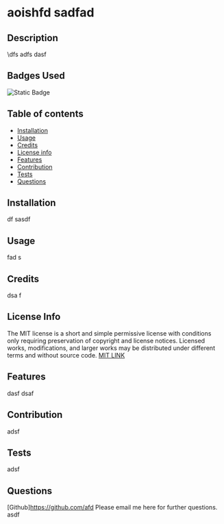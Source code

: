 
#  aoishfd sadfad 
## Description
 \dfs adfs dasf
## Badges Used
 ![Static Badge](https://img.shields.io/badge/MIT_License-blue)
## Table of contents
 - [Installation](#installation)
 - [Usage](#usage)
 - [Credits](#credits)
 - [License info](#license-info)
 - [Features](#features)
 - [Contribution](#contribution)
 - [Tests](#tests)
 - [Questions](#questions)
## Installation
 df sasdf 
## Usage
 fad s
## Credits
 dsa f
## License Info
 The MIT license is a short and simple permissive license with conditions only requiring preservation of copyright and license notices. Licensed works, modifications, and larger works may be distributed under different terms and without source code.
 [MIT LINK](https://opensource.org/license/mit/)
## Features
 dasf dsaf 
## Contribution
 adsf
## Tests
 adsf
## Questions
[Github]https://github.com/afd
Please email me here for further questions. asdf
  